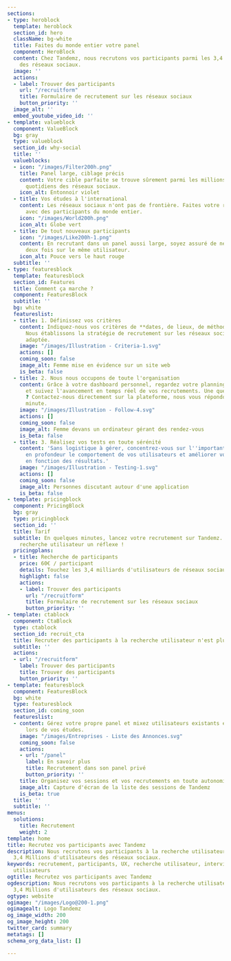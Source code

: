 ```yaml
---
sections:
- type: heroblock
  template: heroblock
  section_id: hero
  className: bg-white
  title: Faites du monde entier votre panel
  component: HeroBlock
  content: Chez Tandemz, nous recrutons vos participants parmi les 3,4 milliards d'utilisateurs
    des réseaux sociaux.
  image: ''
  actions:
  - label: Trouver des participants
    url: "/recruitform"
    title: Formulaire de recrutement sur les réseaux sociaux
    button_priority: ''
  image_alt: ''
  embed_youtube_video_id: ''
- template: valueblock
  component: ValueBlock
  bg: gray
  type: valueblock
  section_id: why-social
  title: ''
  valueblocks:
  - icon: "/images/Filter200h.png"
    title: Panel large, ciblage précis
    content: Votre cible parfaite se trouve sûrement parmi les millions d'utilisateurs
      quotidiens des réseaux sociaux.
    icon_alt: Entonnoir violet
  - title: Vos études à l'international
    content: Les réseaux sociaux n'ont pas de frontière. Faites votre recherche utilisateur
      avec des participants du monde entier.
    icon: "/images/World200h.png"
    icon_alt: Globe vert
  - title: De tout nouveaux participants
    icon: "/images/Like200h-1.png"
    content: En recrutant dans un panel aussi large, soyez assuré de ne jamais tomber
      deux fois sur le même utilisateur.
    icon_alt: Pouce vers le haut rouge
  subtitle: ''
- type: featuresblock
  template: featuresblock
  section_id: Features
  title: Comment ça marche ?
  component: FeaturesBlock
  subtitle: ''
  bg: white
  featureslist:
  - title: 1. Définissez vos critères
    content: Indiquez-nous vos critères de **dates, de lieux, de méthode et de cible**.
      Nous établissons la stratégie de recrutement sur les réseaux sociaux la plus
      adaptée.
    image: "/images/Illustration - Criteria-1.svg"
    actions: []
    coming_soon: false
    image_alt: Femme mise en évidence sur un site web
    is_beta: false
  - title: 2. Nous nous occupons de toute l'organisation
    content: Grâce à votre dashboard personnel, regardez votre planning se remplir
      et suivez l'avancement en temps réel de vos recrutements. Une question, un soucis
      ? Contactez-nous directement sur la plateforme, nous vous répondons dans la
      minute.
    image: "/images/Illustration - Follow-4.svg"
    actions: []
    coming_soon: false
    image_alt: Femme devans un ordinateur gérant des rendez-vous
    is_beta: false
  - title: 3. Réalisez vos tests en toute sérénité
    content: 'Sans logistique à gérer, concentrez-vous sur l''important : comprendre
      en profondeur le comportement de vos utilisateurs et améliorer vos produits
      en fonction des résultats.'
    image: "/images/Illustration - Testing-1.svg"
    actions: []
    coming_soon: false
    image_alt: Personnes discutant autour d'une application
    is_beta: false
- template: pricingblock
  component: PricingBlock
  bg: gray
  type: pricingblock
  section_id: ''
  title: Tarif
  subtitle: En quelques minutes, lancez votre recrutement sur Tandemz. Faites de la
    recherche utilisateur un réflexe !
  pricingplans:
  - title: Recherche de participants
    price: 60€ / participant
    details: Touchez les 3,4 milliards d'utilisateurs de réseaux sociaux
    highlight: false
    actions:
    - label: Trouver des participants
      url: "/recruitform"
      title: Formulaire de recrutement sur les réseaux sociaux
      button_priority: ''
- template: ctablock
  component: CtaBlock
  type: ctablock
  section_id: recruit_cta
  title: Recruter des participants à la recherche utilisateur n'est plus difficile
  subtitle: ''
  actions:
  - url: "/recruitform"
    label: Trouver des participants
    title: Trouver des participants
    button_priority: ''
- template: featuresblock
  component: FeaturesBlock
  bg: white
  type: featuresblock
  section_id: coming_soon
  featureslist:
  - content: Gérez votre propre panel et mixez utilisateurs existants et potentiels
      lors de vos études.
    image: "/images/Entreprises - Liste des Annonces.svg"
    coming_soon: false
    actions:
    - url: "/panel"
      label: En savoir plus
      title: Recrutement dans son panel privé
      button_priority: ''
    title: Organisez vos sessions et vos recrutements en toute autonomie !
    image_alt: Capture d'écran de la liste des sessions de Tandemz
    is_beta: true
  title: ''
  subtitle: ''
menus:
  solutions:
    title: Recrutement
    weight: 2
template: home
title: Recrutez vos participants avec Tandemz
description: Nous recrutons vos participants à la recherche utilisateur parmi les
  3,4 Millions d'utilisateurs des réseaux sociaux.
keywords: recrutement, participants, UX, recherche utilisateur, interviews, tests
  utilisateurs
ogtitle: Recrutez vos participants avec Tandemz
ogdescription: Nous recrutons vos participants à la recherche utilisateur parmi les
  3,4 Millions d'utilisateurs des réseaux sociaux.
ogtype: website
ogimage: "/images/Logo@200-1.png"
ogimagealt: Logo Tandemz
og_image_width: 200
og_image_height: 200
twitter_card: summary
metatags: []
schema_org_data_list: []

---
```

